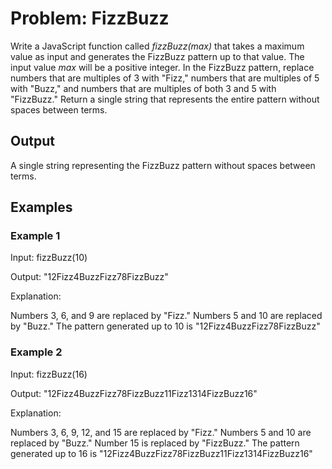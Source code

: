 # Problem: FizzBuzz

Write a JavaScript function called _fizzBuzz(max)_ that takes a maximum value as input and generates the FizzBuzz pattern up to that value. The input value _max_ will be a positive integer. In the FizzBuzz pattern, replace numbers that are multiples of 3 with "Fizz," numbers that are multiples of 5 with "Buzz," and numbers that are multiples of both 3 and 5 with "FizzBuzz." Return a single string that represents the entire pattern without spaces between terms.

## Output

A single string representing the FizzBuzz pattern without spaces between terms.

## Examples

### Example 1

Input: fizzBuzz(10)

Output: "12Fizz4BuzzFizz78FizzBuzz"

Explanation:

Numbers 3, 6, and 9 are replaced by "Fizz."
Numbers 5 and 10 are replaced by "Buzz."
The pattern generated up to 10 is "12Fizz4BuzzFizz78FizzBuzz"

### Example 2

Input: fizzBuzz(16)

Output: "12Fizz4BuzzFizz78FizzBuzz11Fizz1314FizzBuzz16"

Explanation:

Numbers 3, 6, 9, 12, and 15 are replaced by "Fizz."
Numbers 5 and 10 are replaced by "Buzz."
Number 15 is replaced by "FizzBuzz."
The pattern generated up to 16 is "12Fizz4BuzzFizz78FizzBuzz11Fizz1314FizzBuzz16"
